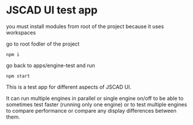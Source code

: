# JSCAD UI test app

you must install modules from root of the project because it uses workspaces

go to root fodler of the project

```
npm i
```

go back to apps/engine-test and run

```
npm start
```


This is a test app for different aspects of JSCAD UI.

It can run multiple engines in parallel or single engine on/off to be 
able to sometimes test faster (running only one engine) or to test multiple engines to compare performance or compare any display differences between them.



